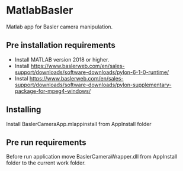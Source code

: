 # MatlabBasler

Matlab app for Basler camera manipulation.

## Pre installation requirements
* Install MATLAB version 2018 or higher.
* Install https://www.baslerweb.com/en/sales-support/downloads/software-downloads/pylon-6-1-0-runtime/
* Instal https://www.baslerweb.com/en/sales-support/downloads/software-downloads/pylon-supplementary-package-for-mpeg4-windows/

## Installing
Install BaslerCameraApp.mlappinstall from AppInstall folder

## Pre run requirements
Before run application move BaslerCameraWrapper.dll from AppInstall folder to the current work folder.

